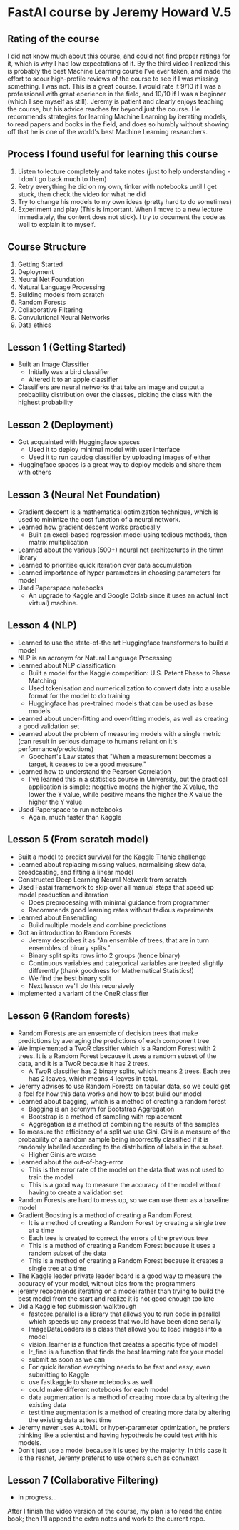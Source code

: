 # FastAI course by Jeremy Howard V.5

## Rating of the course
I did not know much about this course, and could not find proper ratings for it, which is why I had low expectations of it. By the third video I realized this is probably the best Machine Learning course I've ever taken, and made the effort to scour high-profile reviews of the course to see if I was missing something. I was not. This is a great course. I would rate it 9/10 if I was a professional with great eperience in the field, and 10/10 if I was a beginner (which I see myself as still). Jeremy is patient and clearly enjoys teaching the course, but his advice reaches far beyond just the course. He recommends strategies for learning Machine Learning by iterating models, to read papers and books in the field, and does so humbly without showing off that he is one of the world's best Machine Learning researchers.

## Process I found useful for learning this course
1. Listen to lecture completely and take notes (just to help understanding - I don't go back much to them)
2. Retry everything he did on my own, tinker with notebooks until I get stuck, then check the video for what he did
3. Try to change his models to my own ideas (pretty hard to do sometimes)
4. Experiment and play (This is important. When I move to a new lecture immediately, the content does not stick). I try to document the code as well to explain it to myself.

## Course Structure
1. Getting Started
2. Deployment
3. Neural Net Foundation
4. Natural Language Processing
5. Building models from scratch
6. Random Forests
7. Collaborative Filtering
8. Convulutional Neural Networks
9. Data ethics

## Lesson 1 (Getting Started)
* Built an Image Classifier
	- Initially was a bird classifier
	- Altered it to an apple classifier
* Classifiers are neural networks that take an image and output a probability distribution over the classes, picking the class with the highest probability

## Lesson 2 (Deployment)
* Got acquainted with Huggingface spaces
	- Used it to deploy minimal model with user interface
	- Used it to run cat/dog classifier by uploading images of either
* Huggingface spaces is a great way to deploy models and share them with others
 
## Lesson 3 (Neural Net Foundation)
* Gradient descent is a mathematical optimization technique, which is used to minimize the cost function of a neural network.
* Learned how gradient descent works practically
	- Built an excel-based regression model using tedious methods, then matrix multiplication
* Learned about the various (500+) neural net architectures in the timm library
* Learned to prioritise quick iteration over data accumulation
* Learned importance of hyper parameters in choosing parameters for model
* Used Paperspace notebooks
	- An upgrade to Kaggle and Google Colab since it uses an actual (not virtual) machine.

## Lesson 4 (NLP)
* Learned to use the state-of-the art Huggingface transformers to build a model
* NLP is an acronym for Natural Language Processing
* Learned about NLP classification
	- Built a model for the Kaggle competition: U.S. Patent Phase to Phase Matching
	- Used tokenisation and numericalization to convert data into a usable format for the model to do training
	- Huggingface has pre-trained models that can be used as base models
* Learned about under-fitting and over-fitting models, as well as creating a good validation set
* Learned about the problem of measuring models with a single metric (can result in serious damage to humans reliant on it's performance/predictions)
	- Goodhart's Law states that "When a measurement becomes a target, it ceases to be a good measure." 
* Learned how to understand the Pearson Correlation
	- I've learned this in a statistics course in University, but the practical application is simple: negative means the higher the X value, the lower the Y value, while positive means the higher the X value the higher the Y value
* Used Paperspace to run notebooks
	- Again, much faster than Kaggle

## Lesson 5 (From scratch model)
* Built a model to predict survival for the Kaggle Titanic challenge
* Learned about replacing missing values, normalising skew data, broadcasting, and fitting a linear model
* Constructed Deep Learning Neural Network from scratch
* Used Fastai framework to skip over all manual steps that speed up model production and iteration
	- Does preprocessing with minimal guidance from programmer
	- Recommends good learning rates without tedious experiments
* Learned about Ensembling
	- Build multiple models and combine predictions
* Got an introduction to Random Forests
	- Jeremy describes it as "An ensemble of trees, that are in turn ensembles of binary splits."
	- Binary split splits rows into 2 groups (hence binary)
	- Continuous variables and categorical variables are treated slightly differently (thank goodness for Mathematical Statistics!)
	- We find the best binary split
	- Next lesson we'll do this recursively
* implemented a variant of the OneR classifier

## Lesson 6 (Random forests)
* Random Forests are an ensemble of decision trees that make predictions by averaging the predictions of each component tree
* We implemented a TwoR classifier which is a Random Forest with 2 trees. It is a Random Forest because it uses a random subset of the data, and it is a TwoR because it has 2 trees.
	- A TwoR classifier has 2 binary splits, which means 2 trees. Each tree has 2 leaves, which means 4 leaves in total.
* Jeremy advises to use Random Forests on tabular data, so we could get a feel for how this data works and how to best build our model
* Learned about bagging, which is a method of creating a random forest
	- Bagging is an acronym for Bootstrap Aggregation
	- Bootstrap is a method of sampling with replacement
	- Aggregation is a method of combining the results of the samples
* To measure the efficiency of a split we use Gini. Gini is a measure of the probability of a random sample being incorrectly classified if it is randomly labelled according to the distribution of labels in the subset.
	- Higher Ginis are worse
* Learned about the out-of-bag-error
	- This is the error rate of the model on the data that was not used to train the model
	- This is a good way to measure the accuracy of the model without having to create a validation set
* Random Forests are hard to mess up, so we can use them as a baseline model
* Gradient Boosting is a method of creating a Random Forest
	- It is a method of creating a Random Forest by creating a single tree at a time
	- Each tree is created to correct the errors of the previous tree
	- This is a method of creating a Random Forest because it uses a random subset of the data
	- This is a method of creating a Random Forest because it creates a single tree at a time
* The Kaggle leader private leader board is a good way to measure the accuracy of your model, without bias from the programmers
* jeremy recoomends iterating on a model rather than trying to build the best model from the start and realize it is not good enough too late
* Did a Kaggle top submission walktrough
	- fastcore.parallel is a library that allows you to run code in parallel which speeds up any process that would have been done serially
	- ImageDataLoaders is a class that allows you to load images into a model
	- vision_learner is a function that creates a specific type of model
	- lr_find is a function that finds the best learning rate for your model
	- submit as soon as we can
	- For quick iteration everything needs to be fast and easy, even submitting to Kaggle
	- use fastkaggle to share notebooks as well
	- could make different notebooks for each model
	- data augmentation is a method of creating more data by altering the existing data
	- test time augmentation is a method of creating more data by altering the existing data at test time
* Jeremy never uses AutoML or hyper-parameter optimization, he prefers thinking like a scientist and having hypothesis he could test with his models.
* Don't just use a model because it is used by the majority. In this case it is the resnet, Jeremy preferst to use others such as convnext


## Lesson 7 (Collaborative Filtering)

* In progress... 

After I finish the video version of the course, my plan is to read the entire book; then I'll append the extra notes and work to the current repo.
